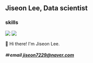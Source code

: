 ## Jiseon Lee, Data scientist

### skills
<img src="https://img.shields.io/badge/Python-3776AB?style=flat-square&logo=Python&logoColor=white"/> <img src="https://img.shields.io/badge/R-276DC3?style=flat-square&logo=R&logoColor=white"/>

👋 Hi there! I'm Jiseon Lee.  
 
##### ✉ email [jiseon7229@naver.com](mailto:jiseon7229@naver.com)
